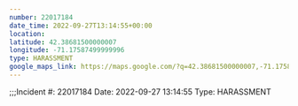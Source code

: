 ```yaml
---
number: 22017184
date_time: 2022-09-27T13:14:55+00:00
location: 
latitude: 42.38681500000007
longitude: -71.17587499999996
type: HARASSMENT
google_maps_link: https://maps.google.com/?q=42.38681500000007,-71.17587499999996
---
```


;;;Incident #: 22017184  Date: 2022-09-27 13:14:55   Type: HARASSMENT
